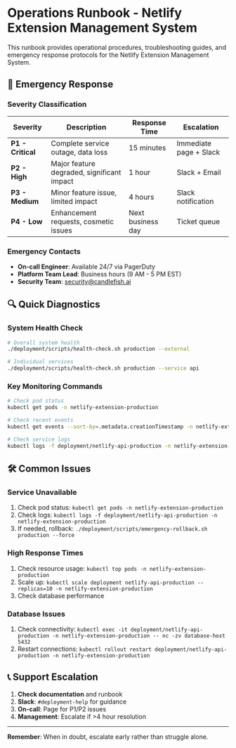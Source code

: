 # Operations Runbook - Netlify Extension Management System

This runbook provides operational procedures, troubleshooting guides, and emergency response protocols for the Netlify Extension Management System.

## 🚨 Emergency Response

### Severity Classification

| Severity | Description | Response Time | Escalation |
|----------|-------------|---------------|------------|
| **P1 - Critical** | Complete service outage, data loss | 15 minutes | Immediate page + Slack |
| **P2 - High** | Major feature degraded, significant impact | 1 hour | Slack + Email |
| **P3 - Medium** | Minor feature issue, limited impact | 4 hours | Slack notification |
| **P4 - Low** | Enhancement requests, cosmetic issues | Next business day | Ticket queue |

### Emergency Contacts
- **On-call Engineer**: Available 24/7 via PagerDuty
- **Platform Team Lead**: Business hours (9 AM - 5 PM EST)
- **Security Team**: security@candlefish.ai

## 🔍 Quick Diagnostics

### System Health Check
```bash
# Overall system health
./deployment/scripts/health-check.sh production --external

# Individual services
./deployment/scripts/health-check.sh production --service api
```

### Key Monitoring Commands
```bash
# Check pod status
kubectl get pods -n netlify-extension-production

# Check recent events
kubectl get events --sort-by=.metadata.creationTimestamp -n netlify-extension-production

# Check service logs
kubectl logs -f deployment/netlify-api-production -n netlify-extension-production
```

## 🛠️ Common Issues

### Service Unavailable
1. Check pod status: `kubectl get pods -n netlify-extension-production`
2. Check logs: `kubectl logs -f deployment/netlify-api-production -n netlify-extension-production`
3. If needed, rollback: `./deployment/scripts/emergency-rollback.sh production --force`

### High Response Times
1. Check resource usage: `kubectl top pods -n netlify-extension-production`
2. Scale up: `kubectl scale deployment netlify-api-production --replicas=10 -n netlify-extension-production`
3. Check database performance

### Database Issues
1. Check connectivity: `kubectl exec -it deployment/netlify-api-production -n netlify-extension-production -- nc -zv database-host 5432`
2. Restart connections: `kubectl rollout restart deployment/netlify-api-production -n netlify-extension-production`

## 📞 Support Escalation

1. **Check documentation** and runbook
2. **Slack**: `#deployment-help` for guidance
3. **On-call**: Page for P1/P2 issues
4. **Management**: Escalate if >4 hour resolution

---

**Remember**: When in doubt, escalate early rather than struggle alone.
